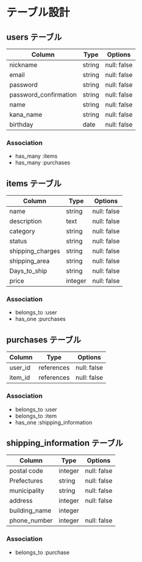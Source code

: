 # テーブル設計

## users テーブル

| Column                   | Type   | Options     |
| ------------------------ | ------ | ----------- |
| nickname                 | string | null: false |
| email                    | string | null: false |
| password                 | string | null: false |
| password_confirmation    | string | null: false |
| name                     | string | null: false |
| kana_name                | string | null: false |
| birthday                 | date   | null: false |

### Association

- has_many :items
- has_many :purchases

## items テーブル

| Column            | Type       | Options     |
| ----------------- | ---------- | ----------- |
| name              | string     | null: false |
| description       | text       | null: false |
| category          | string     | null: false |
| status            | string     | null: false |
| shipping_charges  | string     | null: false |
| shipping_area     | string     | null: false |
| Days_to_ship      | string     | null: false |
| price             | integer    | null: false |

### Association

- belongs_to :user
- has_one :purchases

## purchases テーブル

| Column       | Type       | Options     |
| ------------ | ---------- | ------------|
| user_id      | references | null: false |
| item_id      | references | null: false |

### Association

- belongs_to :user
- belongs_to :item
- has_one :shipping_information

##  shipping_information テーブル

| Column            | Type       | Options     |
| ----------------- | ---------- | ----------- |
| postal code       | integer    | null: false |
| Prefectures       | string     | null: false |
| municipality      | string     | null: false |
| address           | integer    | null: false |
| building_name     | integer    |             |
| phone_number      | integer    | null: false |

### Association

- belongs_to :purchase